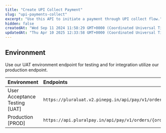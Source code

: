 ```yaml
---
title: "Create UPI Collect Payment"
slug: "upi-payments-collect"
excerpt: "Use this API to initiate a payment through UPI collect flow."
hidden: false
createdAt: "Wed Sep 11 2024 11:58:29 GMT+0000 (Coordinated Universal Time)"
updatedAt: "Thu Apr 10 2025 12:33:58 GMT+0000 (Coordinated Universal Time)"
---
```

## Environment

Use our UAT environment endpoint for testing and for integration utilize our production endpoint.

| Environment                   | Endpoints                                                              |
| :---------------------------- | :--------------------------------------------------------------------- |
| User Acceptance Testing [UAT] | `https://pluraluat.v2.pinepg.in/api/pay/v1/orders/{order_id}/payments` |
| Production [PROD]             | `https://api.pluralpay.in/api/pay/v1/orders/{order_id}/payments`       |

